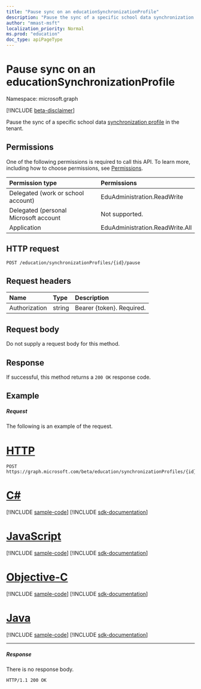 ```yaml
---
title: "Pause sync on an educationSynchronizationProfile"
description: "Pause the sync of a specific school data synchronization profile in the tenant."
author: "mmast-msft"
localization_priority: Normal
ms.prod: "education"
doc_type: apiPageType
---
```


# Pause sync on an educationSynchronizationProfile

Namespace: microsoft.graph

[!INCLUDE [beta-disclaimer](../../includes/beta-disclaimer.md)]

Pause the sync of a specific school data [synchronization profile](../resources/educationsynchronizationprofile.md) in the tenant.

## Permissions
One of the following permissions is required to call this API. To learn more, including how to choose permissions, see [Permissions](/graph/permissions-reference).

| Permission type | Permissions |
|:-----------|:----------|
| Delegated (work or school account) | EduAdministration.ReadWrite |
|Delegated (personal Microsoft account|Not supported.|
|Application|EduAdministration.ReadWrite.All |

## HTTP request
<!-- { "blockType": "ignored" } -->
```http
POST /education/synchronizationProfiles/{id}/pause
```

## Request headers
| Name       | Type | Description|
|:-----------|:------|:----------|
| Authorization  | string  | Bearer {token}. Required.  |

## Request body
Do not supply a request body for this method.
## Response
If successful, this method returns a `200 OK` response code.

## Example
##### Request
The following is an example of the request.

# [HTTP](#tab/http)
<!-- {
  "blockType": "request",
  "name": "post_synchronizationProfile_pause"
}-->
```http
POST https://graph.microsoft.com/beta/education/synchronizationProfiles/{id}/pause
```
# [C#](#tab/csharp)
[!INCLUDE [sample-code](../includes/snippets/csharp/post-synchronizationprofile-pause-csharp-snippets.md)]
[!INCLUDE [sdk-documentation](../includes/snippets/snippets-sdk-documentation-link.md)]

# [JavaScript](#tab/javascript)
[!INCLUDE [sample-code](../includes/snippets/javascript/post-synchronizationprofile-pause-javascript-snippets.md)]
[!INCLUDE [sdk-documentation](../includes/snippets/snippets-sdk-documentation-link.md)]

# [Objective-C](#tab/objc)
[!INCLUDE [sample-code](../includes/snippets/objc/post-synchronizationprofile-pause-objc-snippets.md)]
[!INCLUDE [sdk-documentation](../includes/snippets/snippets-sdk-documentation-link.md)]

# [Java](#tab/java)
[!INCLUDE [sample-code](../includes/snippets/java/post-synchronizationprofile-pause-java-snippets.md)]
[!INCLUDE [sdk-documentation](../includes/snippets/snippets-sdk-documentation-link.md)]

---


##### Response

There is no response body.

<!-- {
  "blockType": "response",
  "name": "post_synchronizationProfile_pause"
}-->
```http
HTTP/1.1 200 OK
```


<!-- uuid: 8fcb5dbc-d5aa-4681-8e31-b001d5168d79 
2015-10-25 14:57:30 UTC -->
<!-- {
  "type": "#page.annotation",
  "description": "Example",
  "keywords": "",
  "section": "documentation",
  "tocPath": "",
  "suppressions": [
  ]
}-->


